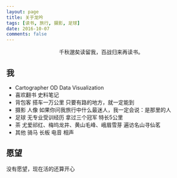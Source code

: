 ```yaml
---
layout: page
title: 关于龙吟
tags: [读书, 旅行, 摄影, 足球]
date: 2016-10-07
comments: false
---
```

    
<center>千秋邈矣读留我，百战归来再读书。</center>

## 我
* Cartographer OD Data Visualization
* 喜欢翻书 史料笔记
* 背包客 搭车一万公里 只要有路的地方，就一定能到
* 摄影 人像 如果你问我旅行中什么最迷人，我一定会说：是那里的人
* 足球 无专业受训经历 拿过三个冠军 特长5公里
* 茶 尤爱祁红、梅坞龙井、黄山毛峰、峨眉雪芽 遍访名山寻仙茗
* 其他 骑马 长板 电音 相声

## 愿望

没有愿望，现在活的还算开心
    
